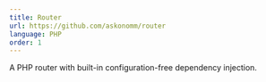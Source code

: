```yaml
---
title: Router
url: https://github.com/askonomm/router
language: PHP
order: 1
---
```


A PHP router with built-in configuration-free dependency injection.
